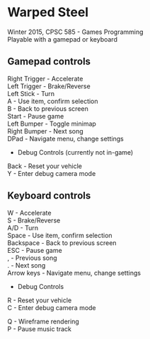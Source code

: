 # Warped Steel
Winter 2015, CPSC 585 - Games Programming<br>
Playable with a gamepad or keyboard


Gamepad controls
----------------

Right Trigger - Accelerate<br>
Left Trigger -  Brake/Reverse<br>
Left Stick -    Turn<br>
A -             Use item, confirm selection<br>
B -             Back to previous screen<br>
Start -         Pause game<br>
Left Bumper -   Toggle minimap<br>
Right Bumper -  Next song<br>
DPad -          Navigate menu, change settings<br>

- Debug Controls (currently not in-game) 

Back -          Reset your vehicle<br>
Y -	            Enter debug camera mode<br>


Keyboard controls
-----------------

W -             Accelerate<br>
S -             Brake/Reverse<br>
A/D -           Turn<br>
Space -         Use item, confirm selection<br>
Backspace -     Back to previous screen<br>
ESC -           Pause game<br>
, -             Previous song<br>
. -             Next song<br>
Arrow keys -    Navigate menu, change settings<br>

- Debug Controls 

R -             Reset your vehicle<br>
C -             Enter debug camera mode<br>

Q -	            Wireframe rendering<br>
P -             Pause music track<br>
